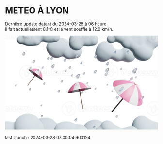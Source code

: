 # METEO À LYON

Dernière update datant du 2024-03-28 à 06 heure.  
Il fait actuellement 8.1°C et le vent souffle à 12.0 km/h.      

![](./.github/rain.png)

last launch : 2024-03-28 07:00:04.900124
